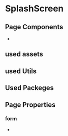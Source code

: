 # SplashScreen 
## Page Components
- 
## used assets

## used Utils

## Used Packeges

## Page Properties

### form 
- 